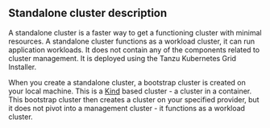## Standalone cluster description

A standalone cluster is a faster way to get a functioning cluster with minimal resources. A standalone cluster functions as a workload cluster, it can run application workloads. It does not contain any of the components related to cluster management.  It is deployed using the Tanzu Kubernetes Grid Installer. <!--will change this with global search/replace when naming settles down-->

When you create a standalone cluster, a bootstrap cluster is created on your local machine. This is a [Kind](https://kind.sigs.k8s.io/)  based cluster - a cluster in a container.  This bootstrap cluster then creates a cluster on your specified provider, but it does not pivot into a management cluster - it functions as a workload cluster.
